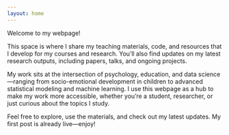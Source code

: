 ```yaml
---
layout: home 
---
```


Welcome to my webpage!

This space is where I share my teaching materials, code, and resources that I develop for my courses and research. You’ll also find updates on my latest research outputs, including papers, talks, and ongoing projects.

My work sits at the intersection of psychology, education, and data science—ranging from socio-emotional development in children to advanced statistical modeling and machine learning. I use this webpage as a hub to make my work more accessible, whether you’re a student, researcher, or just curious about the topics I study.

Feel free to explore, use the materials, and check out my latest updates. My first post is already live—enjoy!
